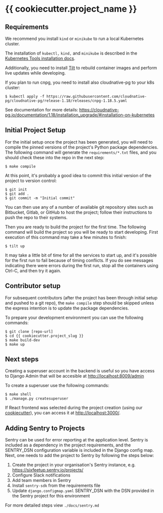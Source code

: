 # {{ cookiecutter.project_name }} 

## Requirements

We recommend you install `kind` or `minikube` to run a local Kubernetes cluster.

The installation of `kubectl,` `kind,` and `minikube` is described in the
[Kubernetes Tools installation docs](https://kubernetes.io/docs/tasks/tools/).

Additionally, you need to install [Tilt](https://tilt.dev) to rebuild container
images and perform live updates while developing.

If you plan to run cnpg, you need to install also cloudnative-pg to your k8s cluster:

    $ kubectl apply -f https://raw.githubusercontent.com/cloudnative-pg/cloudnative-pg/release-1.18/releases/cnpg-1.18.5.yaml

See documentation for more details: https://cloudnative-pg.io/documentation/1.18/installation_upgrade/#installation-on-kubernetes

## Initial Project Setup

For the initial setup once the project has been generated, you will need to
compile the pinned versions of the project's Python package dependencies. The
following command will generate the `requirements/*.txt` files, and you should
check these into the repo in the next step:

    $ make compile

At this point, it's probably a good idea to commit this initial version of the project
to version control:

    $ git init
    $ git add .
    $ git commit -m "Initial commit"

You can then use any of a number of available git repository sites such as Bitbucket,
Gitlab, or GitHub to host the project; follow their instructions to push the repo to their
systems.

Then you are ready to build the project for the first time. The following command
will build the project so you will be ready to start developing. First execution
of this command may take a few minutes to finish:

    $ tilt up

It may take a little bit of time for all the services to start up, and it's possible for
the first run to fail because of timing conflicts. If you do see messages indicating there
were errors during the first run, stop all the containers using Ctrl-C, and then try it again.

## Contributor setup

For subsequent contributors (after the project has been through initial setup and
pushed to a git repo), the `make compile` step should be skipped unless the express
intention is to update the package dependencies.

To prepare your development environment you can use the following commands:

    $ git clone [repo-url]
    $ cd {{ cookiecutter.project_slug }}
    $ make build-dev
    $ make up

## Next steps

Creating a superuser account in the backend is useful so you have access to
Django Admin that will be accesible at [http://localhost:8009/admin](http://localhost:8009/admin)

To create a superuser use the following commands:

    $ make shell
    $ ./manage.py createsuperuser

If React frontend was selected during the project creation
(using our [cookiecutter](https://github.com/sixfeetup/cookiecutter-sixiedjango)), you
can access it at [http://localhost:3000/](http://localhost:3000/).

## Adding Sentry to Projects

Sentry can be used for error reporting at the application level. Sentry is included as a dependency in the project requirements, and the SENTRY_DSN configuration variable is included in the Django config map.
Next, one needs to add the project to Sentry by following the steps below:

1. Create the project in your organisation's Sentry instance, e.g. https://sixfeetup.sentry.io/projects/
2. Configure Slack notifications
3. Add team members in Sentry
4. Install `sentry-sdk` from the requirements file
5. Update `django.configmap.yaml` SENTRY_DSN with the DSN provided in the Sentry project for this environment

For more detailed steps view `./docs/sentry.md`